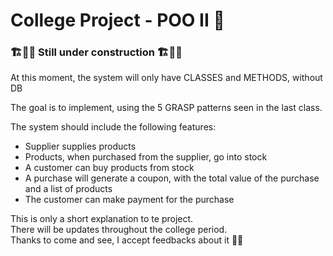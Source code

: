 
<h1>College Project - POO II 🚀</h1>

<h3>🏗🚧👷 Still under construction 🏗🚧👷</h3>

<main>
<p>At this moment, the system will only have CLASSES and METHODS, without DB</p>

<p>The goal is to implement, using the 5 GRASP patterns seen in the last class.</p>

<p>The system should include the following features:</p>  
  
<ul>
  <li> Supplier supplies products</li>
  <li> Products, when purchased from the supplier, go into stock</li>
  <li> A customer can buy products from stock</li>
  <li> A purchase will generate a coupon, with the total value of the purchase and a list of products</li>
  <li> The customer can make payment for the purchase</li>
</ul>
</main>

<footer>
  This is only a short explanation to te project.<br>
  There will be updates throughout the college period.<br>
  Thanks to come and see, I accept feedbacks about it 🙋‍♂️
</footer>
